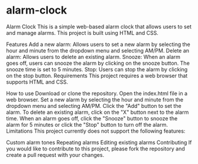 # alarm-clock
Alarm Clock
This is a simple web-based alarm clock that allows users to set and manage alarms. This project is built using HTML and CSS.

Features
Add a new alarm: Allows users to set a new alarm by selecting the hour and minute from the dropdown menu and selecting AM/PM.
Delete an alarm: Allows users to delete an existing alarm.
Snooze: When an alarm goes off, users can snooze the alarm by clicking on the snooze button. The snooze time is set to 5 minutes.
Stop: Users can stop the alarm by clicking on the stop button.
Requirements
This project requires a web browser that supports HTML and CSS.

How to use
Download or clone the repository.
Open the index.html file in a web browser.
Set a new alarm by selecting the hour and minute from the dropdown menu and selecting AM/PM. Click the "Add" button to set the alarm.
To delete an existing alarm, click on the "X" button next to the alarm time.
When an alarm goes off, click the "Snooze" button to snooze the alarm for 5 minutes or click the "Stop" button to turn off the alarm.
Limitations
This project currently does not support the following features:

Custom alarm tones
Repeating alarms
Editing existing alarms
Contributing
If you would like to contribute to this project, please fork the repository and create a pull request with your changes.
